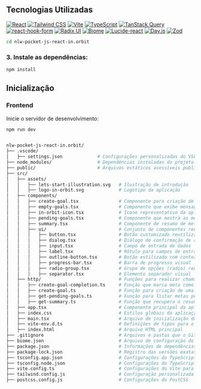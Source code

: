 ## Tecnologias Utilizadas


[![React](https://img.shields.io/badge/React-61DAFB?style=flat&logo=react&logoColor=black)](https://reactjs.org/docs/getting-started.html)
[![Tailwind CSS](https://img.shields.io/badge/Tailwind_CSS-06B6D4?style=flat&logo=tailwindcss&logoColor=white)](https://tailwindcss.com/docs)
[![Vite](https://img.shields.io/badge/Vite-646CFF?style=flat&logo=vite&logoColor=white)](https://vitejs.dev/guide/)
[![TypeScript](https://img.shields.io/badge/TypeScript-3178C6?style=flat&logo=typescript&logoColor=white)](https://www.typescriptlang.org/docs/)
[![TanStack Query](https://img.shields.io/badge/TanStack_Query-FF4154?style=flat&logo=react-query&logoColor=white)](https://tanstack.com/query/latest/docs/react/overview)
[![react-hook-form](https://img.shields.io/badge/React--Hook--Form-EC5990?style=flat&logo=reacthookform&logoColor=white)](https://react-hook-form.com/get-started)
[![Radix UI](https://img.shields.io/badge/Radix_UI-111827?style=flat&logoColor=white)](https://www.radix-ui.com/)
[![Biome](https://img.shields.io/badge/Biome-FFCC00?style=flat&logoColor=black)](https://biomejs.dev/)
[![Lucide-react](https://img.shields.io/badge/Lucide--react-0C7EFF?style=flat&logo=lucide&logoColor=white)](https://lucide.dev/)
[![Day.js](https://img.shields.io/badge/Day.js-FF5F5F?style=flat&logo=dayjs&logoColor=white)](https://day.js.org/)
[![Zod](https://img.shields.io/badge/Zod-E69F66?style=flat&logo=zod&logoColor=white)](https://zod.dev/)




```bash
cd nlw-pocket-js-react-in.orbit
```

### 3. Instale as dependências:


```bash
npm install
```


## Inicialização


### Frontend


Inicie o servidor de desenvolvimento:


```bash
npm run dev


nlw-pocket-js-react-in.orbit/
├── .vscode/
│   ├── settings.json             # Configurações personalizadas do VSCode
├── node_modules/                 # Dependências instaladas do projeto
├── public/                       # Arquivos estáticos acessíveis publicamente (HTML, imagens)
├── src/
│   ├── assets/
│   │   ├── lets-start-illustration.svg   # Ilustração de introdução
│   │   ├── logo-in-orbit.svg             # Logotipo da aplicação
│   ├── components/
│   │   ├── create-goal.tsx               # Componente para criação de metas
│   │   ├── empty-goals.tsx               # Componente que exibe mensagem de metas vazias
│   │   ├── in-orbit-icon.tsx             # Ícone representativo da aplicação
│   │   ├── pending-goals.tsx             # Componente que mostra as metas pendentes
│   │   ├── summary.tsx                   # Componente de resumo de metas
│   │   ├── ui/                           # Conjunto de componentes reutilizáveis de UI
│   │   │   ├── button.tsx                # Botão customizado reutilizável
│   │   │   ├── dialog.tsx                # Diálogo de confirmação de ações
│   │   │   ├── input.tsx                 # Campo de entrada de dados
│   │   │   ├── label.tsx                 # Rótulo para campos de entrada
│   │   │   ├── outline-button.tsx        # Botão estilizado com contorno
│   │   │   ├── progress-bar.tsx          # Barra de progresso visual
│   │   │   ├── radio-group.tsx           # Grupo de opções (radio) reutilizável
│   │   │   ├── separator.tsx             # Elemento separador visual
│   ├── http/                             # Funções para realizar chamadas HTTP
│   │   ├── create-goal-completion.ts     # Função que marca meta como concluída
│   │   ├── create-goal.ts                # Função para criação de uma nova meta
│   │   ├── get-pending-goals.ts          # Função para listar metas pendentes
│   │   ├── get-summary.ts                # Função que recupera o resumo semanal
│   ├── app.tsx                           # Componente principal da aplicação
│   ├── index.css                         # Estilos globais da aplicação
│   ├── main.tsx                          # Arquivo de inicialização do React
│   ├── vite-env.d.ts                     # Definições de tipos para o Vite
│   ├── index.html                        # Arquivo HTML principal
├── .gitignore                            # Arquivos e pastas que o Git deve ignorar
├── biome.json                            # Arquivo de configuração do Biome
├── package.json                          # Informações de dependências e scripts do projeto
├── package-lock.json                     # Registro das versões exatas das dependências
├── tsconfig.app.json                     # Configurações do TypeScript para o app
├── tsconfig.node.json                    # Configurações do TypeScript para Node.js
├── vite.config.ts                        # Configurações do Vite para build e desenvolvimento
├── tailwind.config.js                    # Configuração personalizada do Tailwind CSS
├── postcss.config.js                     # Configurações do PostCSS
